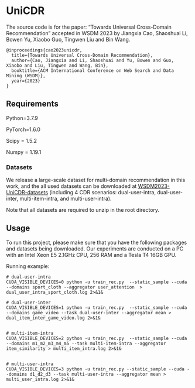 UniCDR
===

The source code is for the paper: “Towards Universal Cross-Domain Recommendation” accepted in WSDM 2023 by Jiangxia Cao,  Shaoshuai Li, Bowen Yu, Xiaobo Guo, Tingwen Liu and Bin Wang.

```
@inproceedings{cao2023unicdr,
  title={Towards Universal Cross-Domain Recommendation},
  author={Cao, Jiangxia and Li, Shaoshuai and Yu, Bowen and Guo, Xiaobo and Liu, Tingwen and Wang, Bin},
  booktitle={ACM International Conference on Web Search and Data Mining (WSDM)},
  year={2023}
}
```

Requirements
---

Python=3.7.9

PyTorch=1.6.0

Scipy = 1.5.2

Numpy = 1.19.1

### Datasets

We release a large-scale dataset for multi-domain recommendation in this work, and the all used datasets can be downloaded at [WSDM2023-UniCDR-datasets](https://drive.google.com/drive/folders/1DCYiFU6GCVj681GKYUY2d_BJFln1-8gL?usp=share_link) (including 4 CDR scenarios: dual-user-intra, dual-user-inter, multi-item-intra, and multi-user-intra).

Note that all datasets are required to unzip in the root directory.

Usage
---

To run this project, please make sure that you have the following packages and datasets being downloaded. Our experiments are conducted on a PC with an Intel Xeon E5 2.1GHz CPU, 256 RAM and a Tesla T4 16GB GPU. 

Running example:

```shell
# dual-user-intra
CUDA_VISIBLE_DEVICES=0 python -u train_rec.py  --static_sample --cuda --domains sport_cloth --aggregator user_attention  > dual_user_intra_sport_cloth.log 2>&1&

# dual-user-inter
CUDA_VISIBLE_DEVICES=1 python -u train_rec.py  --static_sample --cuda --domains game_video --task dual-user-inter --aggregator mean > dual_item_inter_game_video.log 2>&1&


# multi-item-intra
CUDA_VISIBLE_DEVICES=2 python -u train_rec.py  --static_sample --cuda --domains m1_m2_m3_m4_m5 --task multi-item-intra --aggregator item_similarity > multi_item_intra.log 2>&1&


# multi-user-intra
CUDA_VISIBLE_DEVICES=3 python -u train_rec.py --static_sample --cuda --domains d1_d2_d3 --task multi-user-intra --aggregator mean > multi_user_intra.log 2>&1&
```
